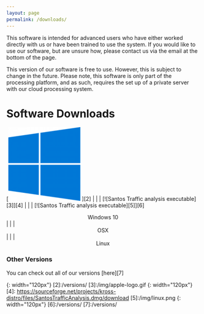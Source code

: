 ```yaml
---
layout: page
permalink: /downloads/
---
```

This software is intended for advanced users who have either worked directly with us or have been trained to use the system. If you would like to use our software, but are unsure how, please contact us via the email at the bottom of the page.


This version of our software is free to use. However, this is subject to change in the future. Please note, this software is only part of the processing platform, and as such, requires the set up  of a private server with our cloud processing system.

# Software Downloads

[![Santos Traffic analysis executable][1]][2] | | | [![Santos Traffic analysis executable][3]][4] | | | [![Santos Traffic analysis executable][5]][6]
<center> Windows 10 </center> | | | <center> OSX </center> | | | <center> Linux </center>


### Other Versions

You can check out all of our versions [here][7]

[1]:/img/windows.png
{: width="120px"}
[2]:/versions/
[3]:/img/apple-logo.gif
{: width="120px"}
[4]: https://sourceforge.net/projects/kross-distro/files/SantosTrafficAnalysis.dmg/download
[5]:/img/linux.png
{: width="120px"}
[6]:/versions/
[7]:/versions/
